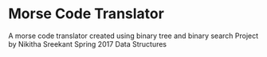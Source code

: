 # Morse Code Translator 
A morse code translator created using binary tree and binary search
Project by Nikitha Sreekant 
Spring 2017 Data Structures 
